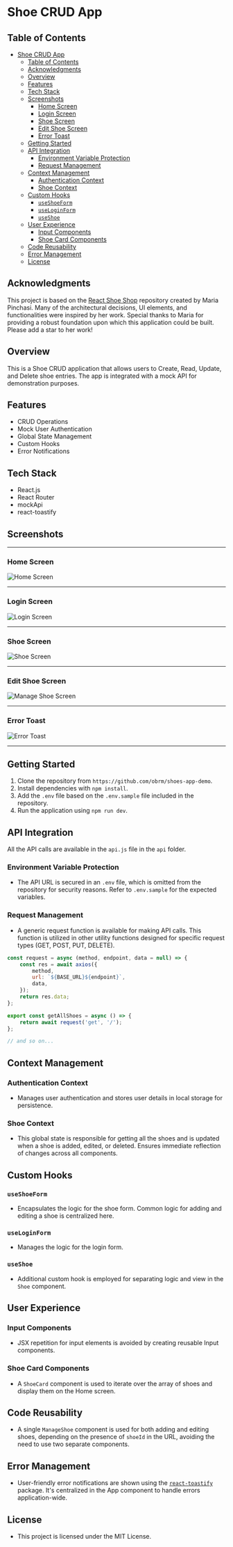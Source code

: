 # Shoe CRUD App

## Table of Contents

- [Shoe CRUD App](#shoe-crud-app)
  - [Table of Contents](#table-of-contents)
  - [Acknowledgments](#acknowledgments)
  - [Overview](#overview)
  - [Features](#features)
  - [Tech Stack](#tech-stack)
  - [Screenshots](#screenshots)
    - [Home Screen](#home-screen)
    - [Login Screen](#login-screen)
    - [Shoe Screen](#shoe-screen)
    - [Edit Shoe Screen](#edit-shoe-screen)
    - [Error Toast](#error-toast)
  - [Getting Started](#getting-started)
  - [API Integration](#api-integration)
    - [Environment Variable Protection](#environment-variable-protection)
    - [Request Management](#request-management)
  - [Context Management](#context-management)
    - [Authentication Context](#authentication-context)
    - [Shoe Context](#shoe-context)
  - [Custom Hooks](#custom-hooks)
    - [`useShoeForm`](#useshoeform)
    - [`useLoginForm`](#useloginform)
    - [`useShoe`](#useshoe)
  - [User Experience](#user-experience)
    - [Input Components](#input-components)
    - [Shoe Card Components](#shoe-card-components)
  - [Code Reusability](#code-reusability)
  - [Error Management](#error-management)
  - [License](#license)


## Acknowledgments

This project is based on the [React Shoe Shop](https://github.com/MariaPinchasi/react-shoe-shop) repository created by Maria Pinchasi. Many of the architectural decisions, UI elements, and functionalities were inspired by her work. Special thanks to Maria for providing a robust foundation upon which this application could be built. Please add a star to her work!

## Overview

This is a Shoe CRUD application that allows users to Create, Read, Update, and Delete shoe entries. The app is integrated with a mock API for demonstration purposes.



## Features

- CRUD Operations
- Mock User Authentication
- Global State Management
- Custom Hooks
- Error Notifications



## Tech Stack

- React.js
- React Router
- mockApi
- react-toastify

## Screenshots

---
### Home Screen
![Home Screen](src/assets/home.png)

---
### Login Screen
![Login Screen](src/assets/login.png)

---

### Shoe Screen
![Shoe Screen](src/assets/shoe.png)

---

### Edit Shoe Screen
![Manage Shoe Screen](src/assets/manage_shoe.png)

---

### Error Toast 
![Error Toast](src/assets/error.png)

---
## Getting Started

1. Clone the repository from `https://github.com/obrm/shoes-app-demo`.
2. Install dependencies with `npm install`.
3. Add the `.env` file based on the `.env.sample` file included in the repository.
4. Run the application using `npm run dev`.



## API Integration

All the API calls are available in the `api.js` file in the `api` folder.
### Environment Variable Protection

- The API URL is secured in an `.env` file, which is omitted from the repository for security reasons. Refer to `.env.sample` for the expected variables.

### Request Management

- A generic request function is available for making API calls. This function is utilized in other utility functions designed for specific request types (GET, POST, PUT, DELETE).

```javascript
const request = async (method, endpoint, data = null) => {
    const res = await axios({
        method,
        url: `${BASE_URL}${endpoint}`,
        data,
    });
    return res.data;
};

export const getAllShoes = async () => {
    return await request('get', '/');
};

// and so on...
```



## Context Management

### Authentication Context

- Manages user authentication and stores user details in local storage for persistence.

### Shoe Context

- This global state is responsible for getting all the shoes and is updated when a shoe is added, edited, or deleted. Ensures immediate reflection of changes across all components.



## Custom Hooks

### `useShoeForm`

- Encapsulates the logic for the shoe form. Common logic for adding and editing a shoe is centralized here.

### `useLoginForm`

- Manages the logic for the login form.

### `useShoe`

- Additional custom hook is employed for separating logic and view in the `Shoe` component.


## User Experience

### Input Components

- JSX repetition for input elements is avoided by creating reusable Input components. 

### Shoe Card Components

- A `ShoeCard` component is used to iterate over the array of shoes and display them on the Home screen.


## Code Reusability

- A single `ManageShoe` component is used for both adding and editing shoes, depending on the presence of `shoeId` in the URL, avoiding the need to use two separate components.


## Error Management

- User-friendly error notifications are shown using the [`react-toastify`](https://www.npmjs.com/package/react-toastify) package. It's centralized in the App component to handle errors application-wide.


## License

- This project is licensed under the MIT License.




